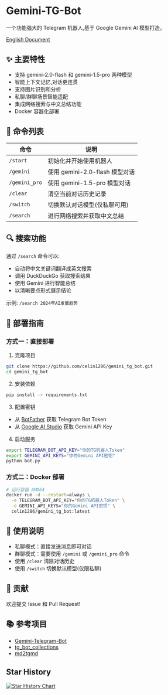 # Gemini-TG-Bot

一个功能强大的 Telegram 机器人,基于 Google Gemini AI 模型打造。

[English Document](https://github.com/celin1286/gemini_tg_bot/blob/main/README.en.md)

## ✨ 主要特性

- 支持 gemini-2.0-flash 和 gemini-1.5-pro 两种模型
- 智能上下文记忆,对话更连贯
- 支持图片识别和分析
- 私聊/群聊场景智能适配
- 集成网络搜索与中文总结功能
- Docker 容器化部署

## 🤖 命令列表

| 命令 | 说明 |
|------|------|
| `/start` | 初始化并开始使用机器人 |
| `/gemini` | 使用 gemini-2.0-flash 模型对话 |
| `/gemini_pro` | 使用 gemini-1.5-pro 模型对话 |
| `/clear` | 清空当前对话历史记录 |
| `/switch` | 切换默认对话模型(仅私聊可用) |
| `/search` | 进行网络搜索并获取中文总结 |

## 🔍 搜索功能

通过 `/search` 命令可以:
- 自动将中文关键词翻译成英文搜索
- 调用 DuckDuckGo 获取搜索结果
- 使用 Gemini 进行智能总结
- 以清晰要点形式展示结论

示例: `/search 2024年AI发展趋势`

## 🚀 部署指南

### 方式一：直接部署

1. 克隆项目
```bash
git clone https://github.com/celin1286/gemini_tg_bot.git
cd gemini_tg_bot
```

2. 安装依赖
```bash
pip install -r requirements.txt
```

3. 配置密钥
- 从 [BotFather](https://t.me/BotFather) 获取 Telegram Bot Token
- 从 [Google AI Studio](https://makersuite.google.com/app/apikey) 获取 Gemini API Key

4. 启动服务
```bash
export TELEGRAM_BOT_API_KEY="你的TG机器人Token"
export GEMINI_API_KEYS="你的Gemini API密钥"
python bot.py
```

### 方式二：Docker 部署

```bash
# 运行容器 AMD64
docker run -d --restart=always \
  -e TELEGRAM_BOT_API_KEY="你的TG机器人Token" \
  -e GEMINI_API_KEYS="你的Gemini API密钥" \
  celin1286/gemini_tg_bot:latest
```

## 💬 使用说明

- 私聊模式：直接发送消息即可对话
- 群聊模式：需要使用 `/gemini` 或 `/gemini_pro` 命令
- 使用 `/clear` 清除对话历史
- 使用 `/switch` 切换默认模型(仅限私聊)

## 🤝 贡献

欢迎提交 Issue 和 Pull Request!

## 📚 参考项目

- [Gemini-Telegram-Bot](https://github.com/H-T-H/Gemini-Telegram-Bot)
- [tg_bot_collections](https://github.com/yihong0618/tg_bot_collections)
- [md2tgmd](https://github.com/yym68686/md2tgmd)

## Star History

[![Star History Chart](https://api.star-history.com/svg?repos=H-T-H/Gemini-Telegram-Bot&type=Date)](https://star-history.com/#H-T-H/Gemini-Telegram-Bot&Date)
